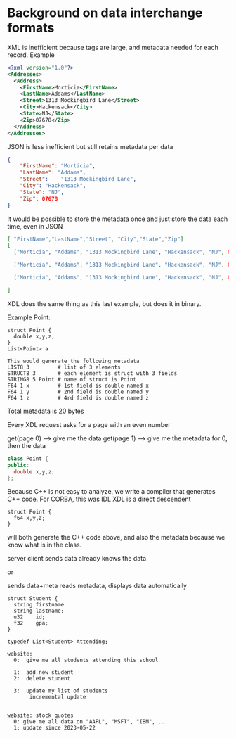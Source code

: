 # Background on data interchange formats

XML is inefficient because tags are large, and metadata needed for each record.
Example

```xml
<?xml version="1.0"?>
<Addresses>
  <Address>
    <FirstName>Morticia</FirstName>
    <LastName>Addams</LastName>
    <Street>1313 Mockingbird Lane</Street>
    <City>Hackensack</City>
    <State>NJ</State>
    <Zip>07678</Zip>
  </Address>
</Addresses>
```

JSON is less inefficient but still retains metadata per data

```json
{
    "FirstName": "Morticia",
    "LastName": "Addams",
    "Street":    "1313 Mockingbird Lane",
    "City": "Hackensack",
    "State": "NJ",
    "Zip": 07678
}
```

It would be possible to store the metadata once and just store the data each time, even in JSON

```json
[ "FirstName","LastName","Street", "City","State","Zip"]
[
  ["Morticia", "Addams", "1313 Mockingbird Lane", "Hackensack", "NJ", 07678]

  ["Morticia", "Addams", "1313 Mockingbird Lane", "Hackensack", "NJ", 07678]

  ["Morticia", "Addams", "1313 Mockingbird Lane", "Hackensack", "NJ", 07678]

]
```

XDL does the same thing as this last example, but does it in binary.

Example Point:

```xdl
struct Point {
  double x,y,z;
}
List<Point> a
```

```metadata
This would generate the following metadata
LIST8 3         # list of 3 elements
STRUCT8 3       # each element is struct with 3 fields
STRING8 5 Point # name of struct is Point
F64 1 x         # 1st field is double named x
F64 1 y         # 2nd field is double named y
F64 1 z         # 4rd field is double named z
```

Total metadata is 20 bytes


Every XDL request asks for a page with an even number

get(page 0) --> give me the data
get(page 1) --> give me the metadata for 0, then the data

```cpp
class Point {
public:
  double x,y,z;
};
```

Because C++ is not easy to analyze, we write a compiler that generates C++ code.
For CORBA, this was IDL
XDL is a direct descendent

```xdl
struct Point {
  f64 x,y,z;
}
```
will both generate the C++ code above, and also the metadata because we know what is in the class.

server              client
sends data          already knows the data

or

sends data+meta     reads metadata, displays data automatically

```xdl
struct Student {
  string firstname
  string lastname;
  u32    id;
  f32    gpa;
} 

typedef List<Student> Attending;

website:
  0:  give me all students attending this school

  1:  add new student
  2:  delete student

  3:  update my list of students
       incremental update


website: stock quotes
  0: give me all data on "AAPL", "MSFT", "IBM", ...
  1; update since 2023-05-22


